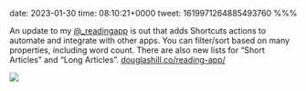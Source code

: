 date: 2023-01-30
time: 08:10:21+0000
tweet: 1619971264885493760
%%%

An update to my [@_readingapp](https://twitter.com/_readingapp) is out that adds Shortcuts actions to automate and integrate with other apps. You can filter/sort based on many properties, including word count. There are also new lists for “Short Articles” and “Long Articles”. [douglashill.co/reading-app/](https://douglashill.co/reading-app/)

![](FntLR6aWYAMd6ig.jpg)
